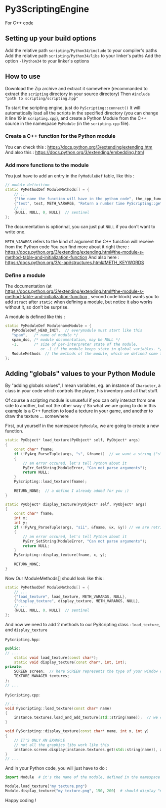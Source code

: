 # Py3ScriptingEngine
For C++ code

## Setting up your build options

Add the relative path `scripting/Python34/include` to your compiler's paths
Add the relative path `scripting/Python34/libs` to your linker's paths
Add the option `-lPython34` to your linker's options

## How to use

Download the Zip archive and extract it somewhere (recommanded to extract the `scripting` directory in your source directory)
Then `#include "path to scripting/scripting.hpp"`

To start the scripting engine, just do `PyScripting::connect()`
It will automatically load all the scripts in the specified directory (you can change it line 19 in `scripting.cpp`), and create a Python Module from the C++ source in the namespace `PyModule` (in the `scripting.cpp` file).

### Create a C++ function for the Python module
You can check this : https://docs.python.org/3/extending/extending.htm
And also this : https://docs.python.org/3/extending/embedding.html

### Add more functions to the module
You just have to add an entry in the `PyModuleDef` table, like this :
```cpp
// module definition
static PyMethodDef ModuleMethods[] = {
    // ...
    {"the name the function will have in the python code", the_cpp_function, METH_VARARGS, documentation},
    {"test", test, METH_VARARGS, "Return a number time PyScripting::getValue()"},
    // ...
    {NULL, NULL, 0, NULL}  // sentinel
};
```

The documentation is optionnal, you can just put `NULL` if you don't want to write one.

`METH_VARARGS` refers to the kind of argument the C++ function will receive from the Python code
You can find more about it right there : https://docs.python.org/3/extending/extending.html#the-module-s-method-table-and-initialization-function
And also here : https://docs.python.org/3/c-api/structures.html#METH_KEYWORDS

### Define a module
The documentation (at https://docs.python.org/3/extending/extending.html#the-module-s-method-table-and-initialization-function , second code block) wants you to add `struct` after `static` when defining a module, but notice it also works without it, so don't be surprise.

A module is defined like this :

```cpp
static PyModuleDef ModulenameModule = {
   PyModuleDef_HEAD_INIT,  // everymodule must start like this
   "spam",   /* name of module */
   spam_doc, /* module documentation, may be NULL */
   -1,       /* size of per-interpreter state of the module,
                or -1 if the module keeps state in global variables. */
   ModuleMethods  // the methods of the module, which we defined some time ago :)
};
```

## Adding "globals" values to your Python Module
By "adding globals values", I mean variables, eg. an instance of `Character`, a class in your code which controls the player, his inventory and all that stuff.

Of course a scripting module is unuseful if you can only interact from one side to another, but not the other way :/
So what we are going to do in this example is a C++ function to load a texture in your game, and another to draw the texture ... somewhere

First, put yourself in the namespace `PyModule`, we are going to create a new function.

```cpp
static PyObject* load_texture(PyObject* self, PyObject* args)
{
    const char* fname;
    if (!PyArg_ParseTuple(args, "s", &fname))  // we want a string ("s"), and we want to have it in fname
    {
        // an error occured, let's tell Python about it
        PyErr_SetString(ModuleError, "Can not parse arguments");
        return NULL;
    }
    PyScripting::load_texture(fname);
    
    RETURN_NONE;  // a define I already added for you ;)
}

static PyObject* display_texture(PyObject* self, PyObject* args)
{
    const char* fname;
    int x;
    int y;
    if (!PyArg_ParseTuple(args, "sii", &fname, &x, &y)) // we are retrieving a string, and 2 integers
    {
        // an error occured, let's tell Python about it
        PyErr_SetString(ModuleError, "Can not parse arguments");
        return NULL;
    }
    PyScripting::display_texture(fname, x, y);
    
    RETURN_NONE;
}
```

Now Our ModuleMethods[] should look like this :

```cpp
static PyMethodDef ModuleMethods[] = {
    // ...
    {"load_texture", load_texture, METH_VARARGS, NULL},
    {"display_texture", display_texture, METH_VARARGS, NULL},
    // ...
    {NULL, NULL, 0, NULL}  // sentinel
};
```

And now we need to add 2 methods to our PyScripting class : `load_texture`, and `display_texture`

`PyScripting.hpp`:

```cpp
public:
// ...
    static void load_texture(const char*);
    static void display_texture(const char*, int, int);
private:
    SCREEN screen;  // here SCREEN represents the type of your window object (it's sf::RenderWindow in SFML)
    TEXTURE_MANAGER textures;
};
// ...
```

`PyScripting.cpp`:

```cpp
// ...
void PyScripting::load_texture(const char* name)
{
    instance.textures.load_and_add_texture(std::string(name));  // we convert the const char* to string
}

void PyScripting::display_texture(const char* name, int x, int y)
{
    // IT'S ONLY AN EXAMPLE
    // not all the graphics libs work like this
    instance.screen.display(instance.textures.get(std::string(name)), x, y);
}
// ...
```

And in your Python code, you will just have to do :

```python
import Module  # it's the name of the module, defined in the namespace PyModule

Module.load_texture("my texture.png")
Module.display_texture("my texture.png", 150, 200)  # should display "my texture.png" at x=150 and y=200
```

Happy coding !
